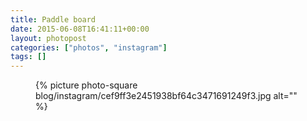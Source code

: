 ```yaml
---
title: Paddle board
date: 2015-06-08T16:41:11+00:00
layout: photopost
categories: ["photos", "instagram"]
tags: []
---
```


<figure class="photo photo--square">
  {% picture photo-square blog/instagram/cef9ff3e2451938bf64c3471691249f3.jpg alt="" %}
</figure>


